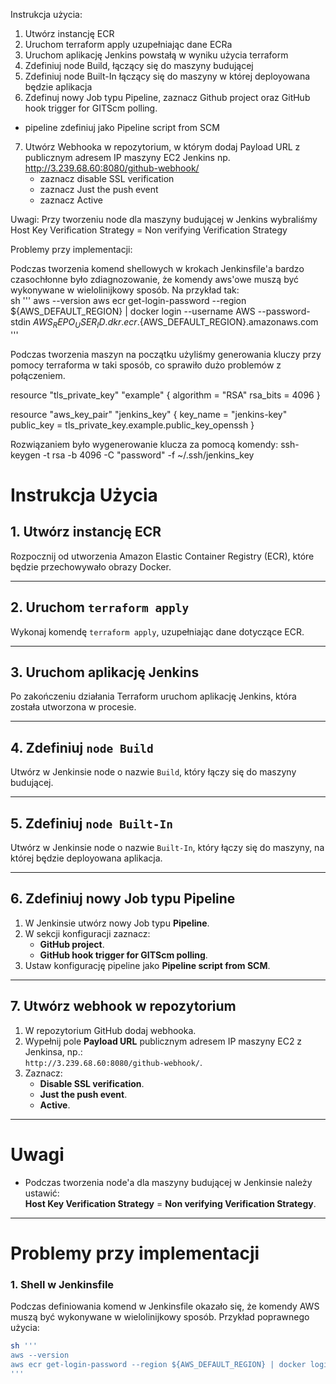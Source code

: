 Instrukcja użycia:

1. Utwórz instancję ECR
2. Uruchom terraform apply uzupełniając dane ECRa
3. Uruchom aplikację Jenkins powstałą w wyniku użycia terraform
4. Zdefiniuj node Build, łączący się do maszyny budującej
5. Zdefiniuj node Built-In łączący się do maszyny w której deployowana będzie aplikacja
6. Zdefinuj nowy Job typu Pipeline, zaznacz Github project oraz GitHub hook trigger for GITScm polling.
 - pipeline zdefiniuj jako Pipeline script from SCM
7. Utwórz Webhooka w repozytorium, w którym dodaj Payload URL z publicznym adresem IP maszyny EC2 Jenkins np. http://3.239.68.60:8080/github-webhook/
   - zaznacz disable SSL verification
   - zaznacz Just the push event
   - zaznacz Active


Uwagi:
Przy tworzeniu node dla maszyny budującej w Jenkins wybraliśmy
Host Key Verification Strategy = Non verifying Verification Strategy

Problemy przy implementacji:

Podczas tworzenia komend shellowych w krokach Jenkinsfile'a bardzo czasochłonne było zdiagnozowanie, że komendy aws'owe muszą być wykonywane w wielolinijkowy sposób. Na przykład tak:                 
sh '''
      aws --version
      aws ecr get-login-password --region ${AWS_DEFAULT_REGION} | docker login --username AWS --password-stdin ${AWS_REPO_USER_ID}.dkr.ecr.${AWS_DEFAULT_REGION}.amazonaws.com
'''

Podczas tworzenia maszyn na początku użyliśmy generowania kluczy przy pomocy terraforma w taki sposób, co sprawiło dużo problemów z połączeniem.

resource "tls_private_key" "example" {
  algorithm = "RSA"
  rsa_bits  = 4096
}

resource "aws_key_pair" "jenkins_key" {
  key_name   = "jenkins-key"
  public_key = tls_private_key.example.public_key_openssh
}

Rozwiązaniem było wygenerowanie klucza za pomocą komendy: ssh-keygen -t rsa -b 4096 -C "password" -f ~/.ssh/jenkins_key


# Instrukcja Użycia

## 1. Utwórz instancję ECR
Rozpocznij od utworzenia Amazon Elastic Container Registry (ECR), które będzie przechowywało obrazy Docker.

---

## 2. Uruchom `terraform apply`
Wykonaj komendę `terraform apply`, uzupełniając dane dotyczące ECR.

---

## 3. Uruchom aplikację Jenkins
Po zakończeniu działania Terraform uruchom aplikację Jenkins, która została utworzona w procesie.

---

## 4. Zdefiniuj `node Build`
Utwórz w Jenkinsie node o nazwie `Build`, który łączy się do maszyny budującej.

---

## 5. Zdefiniuj `node Built-In`
Utwórz w Jenkinsie node o nazwie `Built-In`, który łączy się do maszyny, na której będzie deployowana aplikacja.

---

## 6. Zdefiniuj nowy Job typu Pipeline
1. W Jenkinsie utwórz nowy Job typu **Pipeline**.
2. W sekcji konfiguracji zaznacz:
   - **GitHub project**.
   - **GitHub hook trigger for GITScm polling**.
3. Ustaw konfigurację pipeline jako **Pipeline script from SCM**.

---

## 7. Utwórz webhook w repozytorium
1. W repozytorium GitHub dodaj webhooka.
2. Wypełnij pole **Payload URL** publicznym adresem IP maszyny EC2 z Jenkinsa, np.:  
   `http://3.239.68.60:8080/github-webhook/`.
3. Zaznacz:
   - **Disable SSL verification**.
   - **Just the push event**.
   - **Active**.

---

# Uwagi

- Podczas tworzenia node'a dla maszyny budującej w Jenkinsie należy ustawić:  
  **Host Key Verification Strategy** = **Non verifying Verification Strategy**.

---

# Problemy przy implementacji

### 1. Shell w Jenkinsfile
Podczas definiowania komend w Jenkinsfile okazało się, że komendy AWS muszą być wykonywane w wielolinijkowy sposób. Przykład poprawnego użycia:

```bash
sh '''
aws --version
aws ecr get-login-password --region ${AWS_DEFAULT_REGION} | docker login --username AWS --password-stdin ${AWS_REPO_USER_ID}.dkr.ecr.${AWS_DEFAULT_REGION}.amazonaws.com
'''

